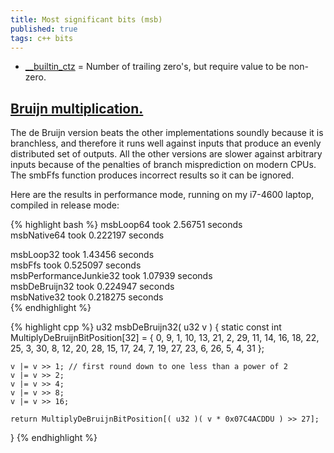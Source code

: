 ```yaml
---
title: Most significant bits (msb)
published: true
tags: c++ bits
---
```

- [__builtin_ctz](https://www.geeksforgeeks.org/builtin-functions-gcc-compiler/) = Number of trailing zero's, but require value to be non-zero.

## [Bruijn multiplication.](https://stackoverflow.com/a/31718095/51386)
The de Bruijn version beats the other implementations soundly because it is branchless, and therefore it runs well against inputs that produce an evenly distributed set of outputs. All the other versions are slower against arbitrary inputs because of the penalties of branch misprediction on modern CPUs. The smbFfs function produces incorrect results so it can be ignored.

Here are the results in performance mode, running on my i7-4600 laptop, compiled in release mode:

{% highlight bash %}
msbLoop64 took 2.56751 seconds               
msbNative64 took 0.222197 seconds            

msbLoop32 took 1.43456 seconds               
msbFfs took 0.525097 seconds                 
msbPerformanceJunkie32 took 1.07939 seconds  
msbDeBruijn32 took 0.224947 seconds          
msbNative32 took 0.218275 seconds            
{% endhighlight %}


{% highlight cpp %}
u32 msbDeBruijn32( u32 v )
{
    static const int MultiplyDeBruijnBitPosition[32] =
    {
        0, 9, 1, 10, 13, 21, 2, 29, 11, 14, 16, 18, 22, 25, 3, 30,
        8, 12, 20, 28, 15, 17, 24, 7, 19, 27, 23, 6, 26, 5, 4, 31
    };

    v |= v >> 1; // first round down to one less than a power of 2
    v |= v >> 2;
    v |= v >> 4;
    v |= v >> 8;
    v |= v >> 16;

    return MultiplyDeBruijnBitPosition[( u32 )( v * 0x07C4ACDDU ) >> 27];
}
{% endhighlight %}
